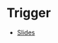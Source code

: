 # Trigger


* [Slides](/home/iapereira/Dropbox/ifrs/2022/1sem/bd2022_1sem/aulas/slides-pdf/10_Trigger/slides-exemplo-beamer.pdf)
